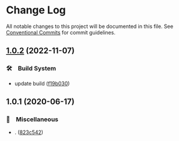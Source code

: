 # Change Log

All notable changes to this project will be documented in this file.
See [Conventional Commits](https://conventionalcommits.org) for commit guidelines.

## [1.0.2](https://github.com/bluelovers/ws-color/compare/jquery-color-old@1.0.1...jquery-color-old@1.0.2) (2022-11-07)



### 🛠　Build System

* update build ([f19b030](https://github.com/bluelovers/ws-color/commit/f19b0305af33f6cfecd4dbcf5dc7d2ab872945b5))



## 1.0.1 (2020-06-17)


### 🔖　Miscellaneous

* . ([823c542](https://github.com/bluelovers/ws-color/commit/823c542d095c8294b123d2797724142221625752))
